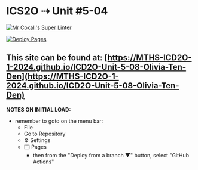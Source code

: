 # ICS2O ⇢ Unit #5-04

[![Mr Coxall's Super Linter](https://github.com/MTHS-ICD2O-1-2024/ICD2O-Unit-5-08-Olivia-Ten-Den/workflows/Mr%20Coxall's%20Super%20Linter/badge.svg)](https://github.com/MTHS-ICD2O-1-2024/ICD2O-Unit-5-08-Olivia-Ten-Den/actions)

[![Deploy Pages](https://github.com/MTHS-ICD2O-1-2024/ICD2O-Unit-5-08-Olivia-Ten-Den/workflows/Deploy%20Pages/badge.svg)](https://github.com/MTHS-ICD2O-1-2024/ICD2O-Unit-5-08-Olivia-Ten-Den/actions)

This site can be found at: [https://MTHS-ICD2O-1-2024.github.io/ICD2O-Unit-5-08-Olivia-Ten-Den](https://MTHS-ICD2O-1-2024.github.io/ICD2O-Unit-5-08-Olivia-Ten-Den)
---

**NOTES ON INITIAL LOAD:**
- remember to goto on the menu bar:
  - File
  - Go to Repository
  - ⚙ Settings
  - 🗔 Pages
    - then from the "Deploy from a branch ▼" button, select "GitHub Actions"
